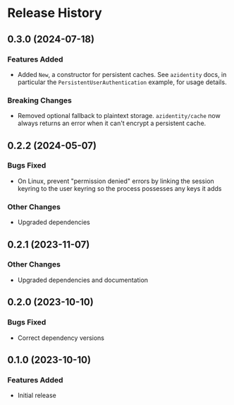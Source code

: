 # Release History

## 0.3.0 (2024-07-18)

### Features Added
* Added `New`, a constructor for persistent caches. See `azidentity` docs,
  in particular the `PersistentUserAuthentication` example, for usage details.

### Breaking Changes
* Removed optional fallback to plaintext storage. `azidentity/cache` now
  always returns an error when it can't encrypt a persistent cache.

## 0.2.2 (2024-05-07)

### Bugs Fixed
* On Linux, prevent "permission denied" errors by linking the session keyring
  to the user keyring so the process possesses any keys it adds

### Other Changes
* Upgraded dependencies

## 0.2.1 (2023-11-07)

### Other Changes
* Upgraded dependencies and documentation

## 0.2.0 (2023-10-10)

### Bugs Fixed
* Correct dependency versions

## 0.1.0 (2023-10-10)

### Features Added
* Initial release
